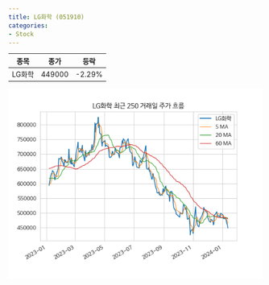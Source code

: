 ```yaml
---
title: LG화학 (051910)
categories:
- Stock
---
```


|종목|종가|등락|
|----|----|----|
|LG화학|449000|-2.29%|

<!-- more -->

![051910](/assets/images/stock/051910.png)